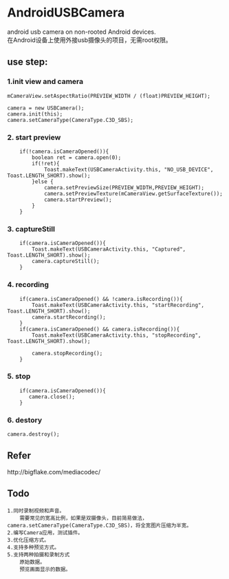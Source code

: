 # AndroidUSBCamera
android usb camera on non-rooted Android devices.<br/>
在Android设备上使用外接usb摄像头的项目，无需root权限。


<h2>use step:</h2>
<h3>1.init view and camera</h3>

    mCameraView.setAspectRatio(PREVIEW_WIDTH / (float)PREVIEW_HEIGHT);

    camera = new USBCamera();
    camera.init(this);
    camera.setCameraType(CameraType.C3D_SBS);

<h3>2. start preview</h3>

        if(!camera.isCameraOpened()){
            boolean ret = camera.open(0);
            if(!ret){
                Toast.makeText(USBCameraActivity.this, "NO_USB_DEVICE", Toast.LENGTH_SHORT).show();
            }else {
                camera.setPreviewSize(PREVIEW_WIDTH,PREVIEW_HEIGHT);
                camera.setPreviewTexture(mCameraView.getSurfaceTexture());
                camera.startPreview();
            }
        }
<h3>3. captureStill</h3>

        if(camera.isCameraOpened()){
            Toast.makeText(USBCameraActivity.this, "Captured", Toast.LENGTH_SHORT).show();
            camera.captureStill();
        }
<h3>4. recording </h3>

        if(camera.isCameraOpened() && !camera.isRecording()){
            Toast.makeText(USBCameraActivity.this, "startRecording", Toast.LENGTH_SHORT).show();
            camera.startRecording();
        }
        if(camera.isCameraOpened() && camera.isRecording()){
            Toast.makeText(USBCameraActivity.this, "stopRecording", Toast.LENGTH_SHORT).show();

            camera.stopRecording();
        }
<h3>5. stop</h3>

        if(camera.isCameraOpened()){
           camera.close();
        }

<h3>6. destory</h3>

    camera.destroy();


<h2>Refer</h2>
http://bigflake.com/mediacodec/

<h2>Todo</h2>

    1.同时录制视频和声音。
        需要常见的宽高比例，如果是双摄像头，目前简易做法，camera.setCameraType(CameraType.C3D_SBS)，将全宽图片压缩为半宽。
    2.编写Camera应用，测试插件。
    3.优化压缩方式。
    4.支持多种预览方式。
    5.支持两种拍摄和录制方式
        原始数据。
        预览画面显示的数据。






